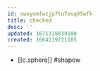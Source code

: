 ```yaml
---
id: swoyomfwzjp7tu7asq95wfk
title: checked
desc: ''
updated: 1671318839100
created: 1664119721185
---
```


- [[c.sphere]] #shapow